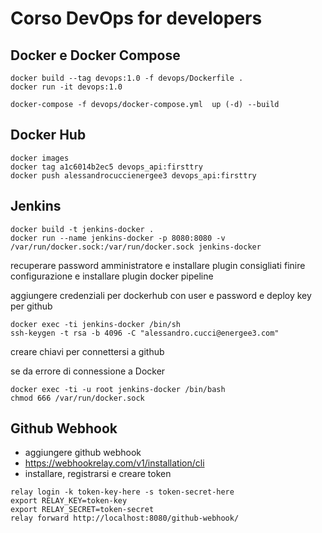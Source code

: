 # Corso DevOps for developers

## Docker e Docker Compose
```
docker build --tag devops:1.0 -f devops/Dockerfile .
docker run -it devops:1.0 

docker-compose -f devops/docker-compose.yml  up (-d) --build
```

## Docker Hub
```
docker images
docker tag a1c6014b2ec5 devops_api:firsttry
docker push alessandrocuccienergee3 devops_api:firsttry
```

## Jenkins
```
docker build -t jenkins-docker . 
docker run --name jenkins-docker -p 8080:8080 -v /var/run/docker.sock:/var/run/docker.sock jenkins-docker
```

recuperare password amministratore e installare plugin consigliati
finire configurazione e installare plugin docker pipeline

aggiungere credenziali per dockerhub con user e password e deploy key per github

```
docker exec -ti jenkins-docker /bin/sh
ssh-keygen -t rsa -b 4096 -C "alessandro.cucci@energee3.com"
```
creare chiavi per connettersi a github

se da errore di connessione a Docker
```
docker exec -ti -u root jenkins-docker /bin/bash
chmod 666 /var/run/docker.sock
```

## Github Webhook

- aggiungere github webhook
- https://webhookrelay.com/v1/installation/cli
- installare, registrarsi e creare token

```
relay login -k token-key-here -s token-secret-here
export RELAY_KEY=token-key
export RELAY_SECRET=token-secret
relay forward http://localhost:8080/github-webhook/ 
```